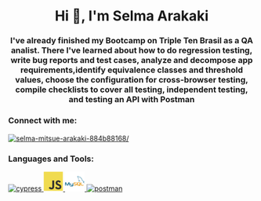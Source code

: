 <h1 align="center">Hi 👋, I'm Selma Arakaki</h1>
<h3 align="center">I've already finished my Bootcamp on Triple Ten Brasil as a QA analist. There I've learned about how to do regression testing, write bug reports and test cases, analyze and decompose app requirements,identify equivalence classes and threshold values, choose the configuration for cross-browser testing, compile checklists to cover all testing, independent testing, and testing an API with Postman</h3>

<h3 align="left">Connect with me:</h3>
<p align="left">
<a href="https://linkedin.com/in/selma-mitsue-arakaki-884b88168/" target="blank"><img align="center" src="https://raw.githubusercontent.com/rahuldkjain/github-profile-readme-generator/master/src/images/icons/Social/linked-in-alt.svg" alt="selma-mitsue-arakaki-884b88168/" height="30" width="40" /></a>
</p>

<h3 align="left">Languages and Tools:</h3>
<p align="left"> <a href="https://www.cypress.io" target="_blank" rel="noreferrer"> <img src="https://raw.githubusercontent.com/simple-icons/simple-icons/6e46ec1fc23b60c8fd0d2f2ff46db82e16dbd75f/icons/cypress.svg" alt="cypress" width="40" height="40"/> </a> <a href="https://developer.mozilla.org/en-US/docs/Web/JavaScript" target="_blank" rel="noreferrer"> <img src="https://raw.githubusercontent.com/devicons/devicon/master/icons/javascript/javascript-original.svg" alt="javascript" width="40" height="40"/> </a> <a href="https://www.mysql.com/" target="_blank" rel="noreferrer"> <img src="https://raw.githubusercontent.com/devicons/devicon/master/icons/mysql/mysql-original-wordmark.svg" alt="mysql" width="40" height="40"/> </a> <a href="https://postman.com" target="_blank" rel="noreferrer"> <img src="https://www.vectorlogo.zone/logos/getpostman/getpostman-icon.svg" alt="postman" width="40" height="40"/> </a> </p>

